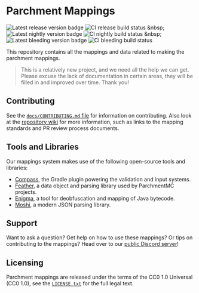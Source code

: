 Parchment Mappings
==================
![Latest release version badge](https://img.shields.io/maven-metadata/v?color=forestgreen&label=release&metadataUrl=https%3A%2F%2Fldtteam.jfrog.io%2Fartifactory%2Fparchmentmc-internal%2Forg%2Fparchmentmc%2Fdata%2Fparchment-1.18.2%2Fmaven-metadata.xml)
![CI release build status](https://buildsystem.ldtteam.com/app/rest/builds/buildType:(id:ParchmentMC_Mappings_Release),branch:1.18.x/statusIcon)
&nbsp;
![Latest nightly version badge](https://img.shields.io/maven-metadata/v?color=orange&label=nightly&metadataUrl=https%3A%2F%2Fldtteam.jfrog.io%2Fartifactory%2Fparchmentmc-snapshots%2Forg%2Fparchmentmc%2Fdata%2Fparchment-1.18.2%2Fmaven-metadata.xml)
![CI nightly build status](https://buildsystem.ldtteam.com/app/rest/builds/buildType:(id:ParchmentMC_Mappings_Nightly),branch:1.18.x/statusIcon)
&nbsp;
![Latest bleeding version badge](https://img.shields.io/maven-metadata/v?color=red&label=bleeding&metadataUrl=https%3A%2F%2Fldtteam.jfrog.io%2Fartifactory%2Fparchmentmc-bleeding%2Forg%2Fparchmentmc%2Fdata%2Fparchment-1.18.2%2Fmaven-metadata.xml)
![CI bleeding build status](https://buildsystem.ldtteam.com/app/rest/builds/buildType:(id:ParchmentMC_Mappings_Bleeding),branch:1.18.x/statusIcon)

This repository contains all the mappings and data related to making the parchment mappings.

> This is a relatively new project, and we need all the help we can get. Please excuse the lack of documentation in 
> certain areas, they will be filled in and improved over time. Thank you!

## Contributing
See the [`docs/CONTRIBUTING.md` file](docs/CONTRIBUTING.md) for information on contributing. Also look at the 
[repository wiki](https://github.com/ParchmentMC/Parchment/wiki) for more information, such as links to the mapping 
standards and PR review process documents.

## Tools and Libraries
Our mappings system makes use of the following open-source tools and libraries:
- [Compass](https://github.com/ParchmentMC/Compass), the Gradle plugin powering the validation and input systems.
- [Feather](https://github.com/ParchmentMC/Feather), a data object and parsing library used by ParchmentMC projects.
- [Enigma](https://github.com/FabricMC/enigma), a tool for deobfuscation and mapping of Java bytecode.
- [Moshi](https://github.com/square/moshi), a modern JSON parsing library.

## Support
Want to ask a question? Get help on how to use these mappings? Or tips on contributing to the mappings? Head over to
our [public Discord server](https://discord.parchmentmc.org/)!

## Licensing
Parchment mappings are released under the terms of the CC0 1.0 Universal (CC0 1.0), see the [`LICENSE.txt`](LICENSE.txt) 
for the full legal text.
